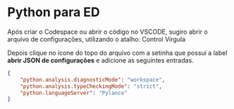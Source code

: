 # Python para ED

Após criar o Codespace ou abrir o código no VSCODE, sugiro abrir o arquivo de configurações, utilizando o atalho: Control Vírgula 

Depois clique no ícone do topo do arquivo com a setinha que possui a label **abrir JSON de configurações** e adicione as seguintes entradas.


```json
{
    "python.analysis.diagnosticMode": "workspace",
    "python.analysis.typeCheckingMode": "strict",
    "python.languageServer": "Pylance"
}
```
